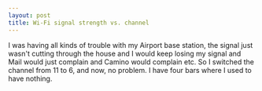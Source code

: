 ```yaml
---
layout: post
title: Wi-Fi signal strength vs. channel 
---
```

<p>I was having all kinds of trouble with my Airport base station, the signal just wasn't cutting through the house and I would keep losing my signal and Mail would just complain and Camino would complain etc. So I switched the channel from 11 to 6, and now, no problem. I have four bars where I used to have nothing. </p>

